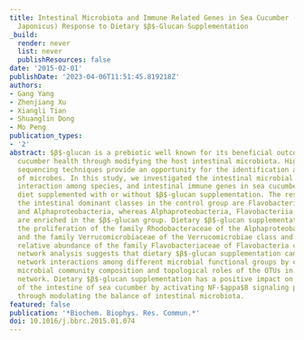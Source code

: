 ```yaml
---
title: Intestinal Microbiota and Immune Related Genes in Sea Cucumber (Apostichopus
  Japonicus) Response to Dietary $β$-Glucan Supplementation
_build:
  render: never
  list: never
  publishResources: false
date: '2015-02-01'
publishDate: '2023-04-06T11:51:45.819218Z'
authors:
- Gang Yang
- Zhenjiang Xu
- Xiangli Tian
- Shuanglin Dong
- Mo Peng
publication_types:
- '2'
abstract: $β$-glucan is a prebiotic well known for its beneficial outcomes on sea
  cucumber health through modifying the host intestinal microbiota. High-throughput
  sequencing techniques provide an opportunity for the identification and characterization
  of microbes. In this study, we investigated the intestinal microbial community composition,
  interaction among species, and intestinal immune genes in sea cucumber fed with
  diet supplemented with or without $β$-glucan supplementation. The results show that
  the intestinal dominant classes in the control group are Flavobacteriia, Gammaproteobacteria,
  and Alphaproteobacteria, whereas Alphaproteobacteria, Flavobacteriia, and Verrucomicrobiae
  are enriched in the $β$-glucan group. Dietary $β$-glucan supplementation promoted
  the proliferation of the family Rhodobacteraceae of the Alphaproteobacteria class
  and the family Verrucomicrobiaceae of the Verrucomicrobiae class and reduced the
  relative abundance of the family Flavobacteriaceae of Flavobacteria class. The ecological
  network analysis suggests that dietary $β$-glucan supplementation can alter the
  network interactions among different microbial functional groups by changing the
  microbial community composition and topological roles of the OTUs in the ecological
  network. Dietary $β$-glucan supplementation has a positive impact on immune responses
  of the intestine of sea cucumber by activating NF-$ąppa$B signaling pathway, probably
  through modulating the balance of intestinal microbiota.
featured: false
publication: '*Biochem. Biophys. Res. Commun.*'
doi: 10.1016/j.bbrc.2015.01.074
---
```


